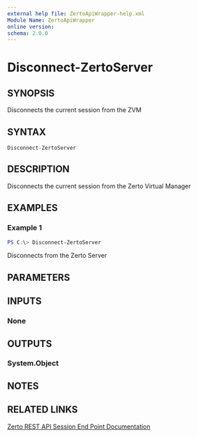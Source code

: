 ```yaml
---
external help file: ZertoApiWrapper-help.xml
Module Name: ZertoApiWrapper
online version:
schema: 2.0.0
---
```


# Disconnect-ZertoServer

## SYNOPSIS
Disconnects the current session from the ZVM

## SYNTAX

```
Disconnect-ZertoServer
```

## DESCRIPTION
Disconnects the current session from the Zerto Virtual Manager

## EXAMPLES

### Example 1
```powershell
PS C:\> Disconnect-ZertoServer
```

Disconnects from the Zerto Server

## PARAMETERS

## INPUTS

### None
## OUTPUTS

### System.Object
## NOTES

## RELATED LINKS
[Zerto REST API Session End Point Documentation](http://s3.amazonaws.com/zertodownload_docs/Latest/Zerto%20Virtual%20Replication%20Zerto%20Virtual%20Manager%20%28ZVM%29%20-%20vSphere%20Online%20Help/index.html#page/RestfulAPIs%2FStatusAPIs.5.068.html%23)
